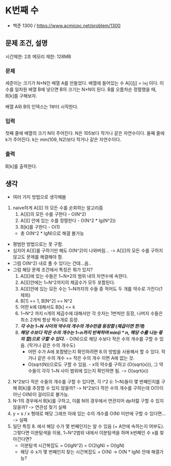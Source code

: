 # K번째 수
- 백준 1300 / https://www.acmicpc.net/problem/1300

## 문제 조건, 설명
시간제한: 2초
메모리 제한: 128MB

### 문제
세준이는 크기가 N×N인 배열 A를 만들었다. 배열에 들어있는 수 A[i][j] = i×j 이다. 이 수를 일차원 배열 B에 넣으면 B의 크기는 N×N이 된다. B를 오름차순 정렬했을 때, B[k]를 구해보자.

배열 A와 B의 인덱스는 1부터 시작한다.

### 입력
첫째 줄에 배열의 크기 N이 주어진다. N은 105보다 작거나 같은 자연수이다. 둘째 줄에 k가 주어진다. k는 min(109, N2)보다 작거나 같은 자연수이다.

### 출력
B[k]를 출력한다.

## 생각
- 여러 가지 방법으로 생각해봄
1. naive하게 A[][] 의 모든 수를 순회하는 알고리즘
    1. A[][]의 모든 수를 구한다 - O(N^2)
    2. A[][] 안에 있는 수를 정렬한다 - O(N^2 * lg(N^2))
    3. B[k]를 구한다 - O(1)
    - 총 O(N^2 * lgN)으로 해결 불가능
- 평범한 방법으로는 못 구함.
- 심지어 A[][]를 구하기만 해도 O(N^2)이 나와버림... -> A[][]의 모든 수를 구하지 않고도 문제를 해결해야 함.
- 그럼 O(N^2) 내로 풀 수 있다는 건데...음..
- 그럼 해당 문제 조건에서 특징은 뭐가 있지?
    1. A[][]에 있는 수들은 1~N*2의 범위 내의 자연수에 속한다.
    2. A[][]안에는 1~N^2까지의 제곱수가 모두 포함된다.
    3. A[][]안에 있는 모든 수는 1~N까지의 수들 중 적어도 두 개를 약수로 가진다(1 제외)
    4. B[1] == 1, B[N^2] == N^2
    5. 어떤 k에 대해서도 B[k] <= k
    6. 1~N^2 까지 n개의 제곱수에 대해서만 각 숫자는 1번씩만 등장, 나머지 수들은 최소 2개씩 항상 짝수개로 등장.
    7. ***각 수는 1~N 사이의 약수의 개수의 개수만큼 등장함 (제곱이면 한개)***
    8. ***해당 수보다 작은 수의 개수는 1~n까지 반복하며 min(i * n, 해당 수를 나눈 몫의 합)으로 구할 수 있다.*** - O(N)으로 해당 수보다 작은 수의 개수를 구할 수 있음. (작거나 같은 수의 개수도)
        - 어떤 수가 A에 포함됐는지 확인하려면 8.의 방법을 사용해서 할 수 있다. 작거나 같은 수의 개수 == 작은 수의 개수 이면 A에 없는 것.
        - O(sqrt(N))으로도 구할 수 있음. - x의 약수를 구하고 (O(sqrt(x))), 그 약수들이 각각 1~N 사이 범위에 있는지 확인하면 됨. -> O(sqrt(x))
2. N^2보다 작은 수들의 개수를 구할 수 있다면, 각 i^2 (i: 1~N)들이 몇 번째인지를 구해 B[k]를 추정할 수 있지 않을까?
-> N^2보다 작은 수의 개수를 구하는데 O(1)이 아닌 O(N)이 걸리므로 불가능.
3. N-1의 경우에서 B[k]를 구하고, 이를 N의 경우에서 연관지어 dp처럶 구할 수 있지 않을까?
-> 연관성 찾기 실패
4. y = s / x 형태로 해당 그래프 아래 있는 수의 개수를 O(N) 미만에 구할 수 있다면...
-> 실패
5. 일단 특징 8. 에서 해당 수가 몇 번째인지는 알 수 있음 (+ A안에 속하는지 여부도). 그렇다면 이분탐색을 이용, 1~N^2범위 내에서 이분탐색을 하며 k번째인 수 x를 찾아간다면?
    - 이분탐색 시간복잡도 = O(lgN^2) = O(2lgN) = O(lgN)
    - 해당 수 x가 몇 번째인지 찾는 시간복잡도 = O(N)
    -> O(N * lgN) 안에 해결가능?